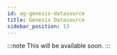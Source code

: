 ```yaml
---
id: ag-genesis-datasource
title: Genesis Datasource
sidebar_position: 13
---
```


:::note 
This will be available soon. 
:::
